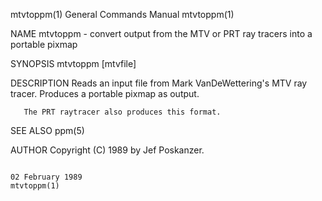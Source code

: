 mtvtoppm(1)                                                                              General Commands Manual                                                                              mtvtoppm(1)

NAME
       mtvtoppm - convert output from the MTV or PRT ray tracers into a portable pixmap

SYNOPSIS
       mtvtoppm [mtvfile]

DESCRIPTION
       Reads an input file from Mark VanDeWettering's MTV ray tracer.  Produces a portable pixmap as output.

       The PRT raytracer also produces this format.

SEE ALSO
       ppm(5)

AUTHOR
       Copyright (C) 1989 by Jef Poskanzer.

                                                                                             02 February 1989                                                                                 mtvtoppm(1)
